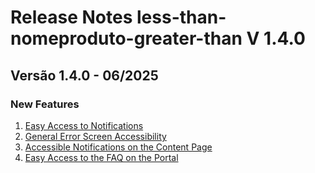 # Release Notes less-than-nomeproduto-greater-than V 1.4.0

## **Versão 1.4.0 - 06/2025**


### **New Features**

1. [Easy Access to Notifications](Easy-Access-To-Notifications.md)
2. [General Error Screen Accessibility](General-Error-Screen-Accessibility.md)
3. [Accessible Notifications on the Content Page](Accessible-Notifications-On-The-Content-Page.md)
4. [Easy Access to the FAQ on the Portal](Easy-Access-To-The-Faq-On-The-Portal.md)
